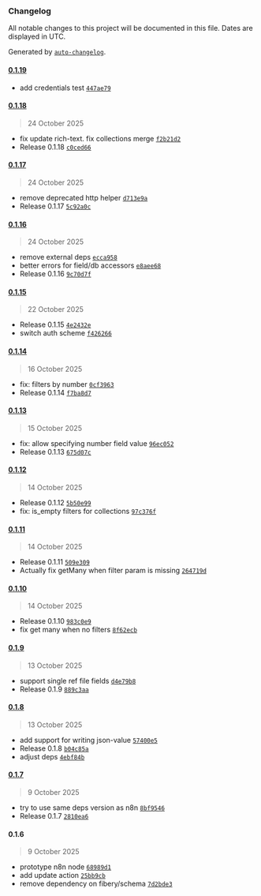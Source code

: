 ### Changelog

All notable changes to this project will be documented in this file. Dates are displayed in UTC.

Generated by [`auto-changelog`](https://github.com/CookPete/auto-changelog).

#### [0.1.19](https://github.com/Fibery-inc/n8n-nodes-fibery/compare/0.1.18...0.1.19)

- add credentials test [`447ae79`](https://github.com/Fibery-inc/n8n-nodes-fibery/commit/447ae793341419821a15bd728f5e50c5641a0a35)

#### [0.1.18](https://github.com/Fibery-inc/n8n-nodes-fibery/compare/0.1.17...0.1.18)

> 24 October 2025

- fix update rich-text. fix collections merge [`f2b21d2`](https://github.com/Fibery-inc/n8n-nodes-fibery/commit/f2b21d21abec745d838bfbb0951997d5fe181185)
- Release 0.1.18 [`c0ced66`](https://github.com/Fibery-inc/n8n-nodes-fibery/commit/c0ced66fa8360c14d4849d3dae671d20ba3f07ed)

#### [0.1.17](https://github.com/Fibery-inc/n8n-nodes-fibery/compare/0.1.16...0.1.17)

> 24 October 2025

- remove deprecated http helper [`d713e9a`](https://github.com/Fibery-inc/n8n-nodes-fibery/commit/d713e9a168dfeed5db5d71209d78cf6b0f7b50d2)
- Release 0.1.17 [`5c92a0c`](https://github.com/Fibery-inc/n8n-nodes-fibery/commit/5c92a0c1dfc6226464b79a7863bc2964aef12c00)

#### [0.1.16](https://github.com/Fibery-inc/n8n-nodes-fibery/compare/0.1.15...0.1.16)

> 24 October 2025

- remove external deps [`ecca958`](https://github.com/Fibery-inc/n8n-nodes-fibery/commit/ecca95850d70ee6a7810ce642e34624e45bcd9bb)
- better errors for field/db accessors [`e8aee68`](https://github.com/Fibery-inc/n8n-nodes-fibery/commit/e8aee68e7659708538a898e5eebf942e1ac2b2a7)
- Release 0.1.16 [`9c70d7f`](https://github.com/Fibery-inc/n8n-nodes-fibery/commit/9c70d7f9f97a1155eec19fd4e17f9286377ae838)

#### [0.1.15](https://github.com/Fibery-inc/n8n-nodes-fibery/compare/0.1.14...0.1.15)

> 22 October 2025

- Release 0.1.15 [`4e2432e`](https://github.com/Fibery-inc/n8n-nodes-fibery/commit/4e2432eaefe0de5c56dcc00b56000b275b956639)
- switch auth scheme [`f426266`](https://github.com/Fibery-inc/n8n-nodes-fibery/commit/f42626648de74e125192fabb203a415cf36536c2)

#### [0.1.14](https://github.com/Fibery-inc/n8n-nodes-fibery/compare/0.1.13...0.1.14)

> 16 October 2025

- fix: filters by number [`0cf3963`](https://github.com/Fibery-inc/n8n-nodes-fibery/commit/0cf3963727aa6a6f3def3f6cabde0e9125ed9dbe)
- Release 0.1.14 [`f7ba8d7`](https://github.com/Fibery-inc/n8n-nodes-fibery/commit/f7ba8d7874ca5d8c73fbda18259f6de5ec324e3b)

#### [0.1.13](https://github.com/Fibery-inc/n8n-nodes-fibery/compare/0.1.12...0.1.13)

> 15 October 2025

- fix: allow specifying number field value [`96ec052`](https://github.com/Fibery-inc/n8n-nodes-fibery/commit/96ec05286f954936b7be17698f7bb232674ffc77)
- Release 0.1.13 [`675d07c`](https://github.com/Fibery-inc/n8n-nodes-fibery/commit/675d07c669a8aa106b9f35208c210f73e155dee6)

#### [0.1.12](https://github.com/Fibery-inc/n8n-nodes-fibery/compare/0.1.11...0.1.12)

> 14 October 2025

- Release 0.1.12 [`5b50e99`](https://github.com/Fibery-inc/n8n-nodes-fibery/commit/5b50e99af49d255a9fa2641569e7db7d44e514cf)
- fix: is_empty filters for collections [`97c376f`](https://github.com/Fibery-inc/n8n-nodes-fibery/commit/97c376f38543bae65a807092f8382f5ff8f76af9)

#### [0.1.11](https://github.com/Fibery-inc/n8n-nodes-fibery/compare/0.1.10...0.1.11)

> 14 October 2025

- Release 0.1.11 [`509e309`](https://github.com/Fibery-inc/n8n-nodes-fibery/commit/509e309abff0b1eeb24f975f43f78f03dd70df3d)
- Actually fix getMany when filter param is missing [`264719d`](https://github.com/Fibery-inc/n8n-nodes-fibery/commit/264719d8d905be1b44f49ac1fc7057376063becc)

#### [0.1.10](https://github.com/Fibery-inc/n8n-nodes-fibery/compare/0.1.9...0.1.10)

> 14 October 2025

- Release 0.1.10 [`983c0e9`](https://github.com/Fibery-inc/n8n-nodes-fibery/commit/983c0e9357472d9a5976cf4cffbbf4e31cc0b06b)
- fix get many when no filters [`8f62ecb`](https://github.com/Fibery-inc/n8n-nodes-fibery/commit/8f62ecbf0a5adf27d0f0c09fc964456ed159e25c)

#### [0.1.9](https://github.com/Fibery-inc/n8n-nodes-fibery/compare/0.1.8...0.1.9)

> 13 October 2025

- support single ref file fields [`d4e79b8`](https://github.com/Fibery-inc/n8n-nodes-fibery/commit/d4e79b878c94df5ffcb47700219206a55ba879cf)
- Release 0.1.9 [`889c3aa`](https://github.com/Fibery-inc/n8n-nodes-fibery/commit/889c3aa3c9fa4d4928021b2780e36ab998a2758b)

#### [0.1.8](https://github.com/Fibery-inc/n8n-nodes-fibery/compare/0.1.7...0.1.8)

> 13 October 2025

- add support for writing json-value [`57400e5`](https://github.com/Fibery-inc/n8n-nodes-fibery/commit/57400e59a993bd44c91f4605bfc07cffea6e248d)
- Release 0.1.8 [`b04c85a`](https://github.com/Fibery-inc/n8n-nodes-fibery/commit/b04c85ae875a85439d89b6ae3538ff3182c3c2d5)
- adjust deps [`4ebf84b`](https://github.com/Fibery-inc/n8n-nodes-fibery/commit/4ebf84b5e64be2b184bbdec4ceaba60d7a5a5b41)

#### [0.1.7](https://github.com/Fibery-inc/n8n-nodes-fibery/compare/0.1.6...0.1.7)

> 9 October 2025

- try to use same deps version as n8n [`8bf9546`](https://github.com/Fibery-inc/n8n-nodes-fibery/commit/8bf95460e54ecba5674dbe1ea600ef2ace726083)
- Release 0.1.7 [`2810ea6`](https://github.com/Fibery-inc/n8n-nodes-fibery/commit/2810ea6a8f2ea9f1a4481602112407a73244cac0)

#### 0.1.6

> 9 October 2025

- prototype n8n node [`68989d1`](https://github.com/Fibery-inc/n8n-nodes-fibery/commit/68989d10723bcc8b291b20ccd7c544b7c9cd4f92)
- add update action [`25bb9cb`](https://github.com/Fibery-inc/n8n-nodes-fibery/commit/25bb9cb513a84355b44c51f7bb9f27bb9fe6c670)
- remove dependency on fibery/schema [`7d2bde3`](https://github.com/Fibery-inc/n8n-nodes-fibery/commit/7d2bde336033251d854b318b3a00fa392f3de83b)
